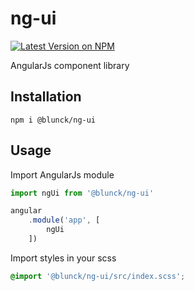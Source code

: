 # ng-ui

[![Latest Version on NPM](https://img.shields.io/npm/v/@blunck/ng-ui.svg?style=flat-square)](https://www.npmjs.com/package/@blunck/ng-ui)

AngularJs component library

## Installation
`npm i @blunck/ng-ui`

## Usage
Import AngularJs module
```js
import ngUi from '@blunck/ng-ui'

angular
    .module('app', [
        ngUi
    ])
```

Import styles in your scss
```scss
@import '@blunck/ng-ui/src/index.scss';
```

